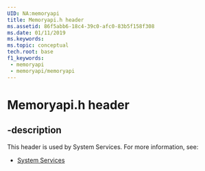 ```yaml
---
UID: NA:memoryapi
title: Memoryapi.h header
ms.assetid: 86f5abb6-18c4-39c0-afc0-83b5f158f308
ms.date: 01/11/2019
ms.keywords: 
ms.topic: conceptual
tech.root: base
f1_keywords:
 - memoryapi
 - memoryapi/memoryapi
---
```


# Memoryapi.h header


## -description

This header is used by System Services. For more information, see:

- [System Services](../_base/index.md)

